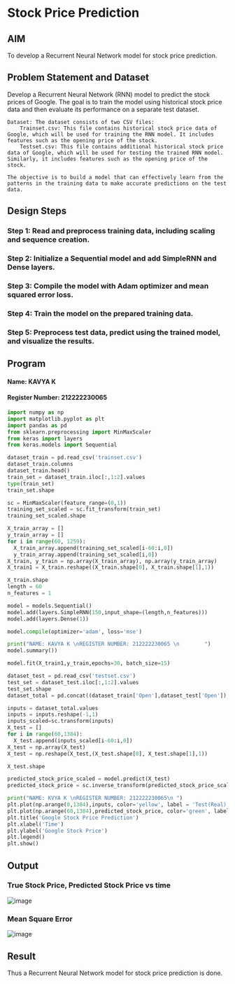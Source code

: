 # Stock Price Prediction

## AIM
To develop a Recurrent Neural Network model for stock price prediction.

## Problem Statement and Dataset
   Develop a Recurrent Neural Network (RNN) model to predict the stock prices of Google. The goal is to train the model using historical stock price data and then evaluate its performance on a separate test dataset.

    Dataset: The dataset consists of two CSV files:
        Trainset.csv: This file contains historical stock price data of Google, which will be used for training the RNN model. It includes features such as the opening price of the stock.
        Testset.csv: This file contains additional historical stock price data of Google, which will be used for testing the trained RNN model. Similarly, it includes features such as the opening price of the stock.

    The objective is to build a model that can effectively learn from the patterns in the training data to make accurate predictions on the test data.


## Design Steps
### Step 1: Read and preprocess training data, including scaling and sequence creation.
### Step 2: Initialize a Sequential model and add SimpleRNN and Dense layers.
### Step 3: Compile the model with Adam optimizer and mean squared error loss.
### Step 4: Train the model on the prepared training data.
### Step 5: Preprocess test data, predict using the trained model, and visualize the results.


## Program
#### Name: KAVYA K
#### Register Number: 212222230065
```python
import numpy as np
import matplotlib.pyplot as plt
import pandas as pd
from sklearn.preprocessing import MinMaxScaler
from keras import layers
from keras.models import Sequential

dataset_train = pd.read_csv('trainset.csv')
dataset_train.columns
dataset_train.head()
train_set = dataset_train.iloc[:,1:2].values
type(train_set)
train_set.shape

sc = MinMaxScaler(feature_range=(0,1))
training_set_scaled = sc.fit_transform(train_set)
training_set_scaled.shape

X_train_array = []
y_train_array = []
for i in range(60, 1259):
  X_train_array.append(training_set_scaled[i-60:i,0])
  y_train_array.append(training_set_scaled[i,0])
X_train, y_train = np.array(X_train_array), np.array(y_train_array)
X_train1 = X_train.reshape((X_train.shape[0], X_train.shape[1],1))

X_train.shape
length = 60
n_features = 1

model = models.Sequential()
model.add(layers.SimpleRNN(150,input_shape=(length,n_features)))
model.add(layers.Dense(1))

model.compile(optimizer='adam', loss='mse')

print("NAME: KAVYA K \nREGISTER NUMBER: 212222230065 \n        ")
model.summary())

model.fit(X_train1,y_train,epochs=30, batch_size=15)

dataset_test = pd.read_csv('testset.csv')
test_set = dataset_test.iloc[:,1:2].values
test_set.shape
dataset_total = pd.concat((dataset_train['Open'],dataset_test['Open']),axis=0)

inputs = dataset_total.values
inputs = inputs.reshape(-1,1)
inputs_scaled=sc.transform(inputs)
X_test = []
for i in range(60,1384):
  X_test.append(inputs_scaled[i-60:i,0])
X_test = np.array(X_test)
X_test = np.reshape(X_test,(X_test.shape[0], X_test.shape[1],1))

X_test.shape

predicted_stock_price_scaled = model.predict(X_test)
predicted_stock_price = sc.inverse_transform(predicted_stock_price_scaled)

print("NAME: KVYA K \nREGISTER NUMBER: 212222230065\n ")
plt.plot(np.arange(0,1384),inputs, color='yellow', label = 'Test(Real) Google stock price')
plt.plot(np.arange(60,1384),predicted_stock_price, color='green', label = 'Predicted Google stock price')
plt.title('Google Stock Price Prediction')
plt.xlabel('Time')
plt.ylabel('Google Stock Price')
plt.legend()
plt.show()
```

## Output

### True Stock Price, Predicted Stock Price vs time


![image](https://github.com/kavyasenthamarai/rnn-stock-price-prediction/assets/118668727/b0f78c75-d9bf-4a75-9f2f-75f865f29e16)

### Mean Square Error
![image](https://github.com/kavyasenthamarai/rnn-stock-price-prediction/assets/118668727/5359cde9-a6e1-40ef-abb6-0691eb96e009)


## Result
Thus a Recurrent Neural Network model for stock price prediction is done.
